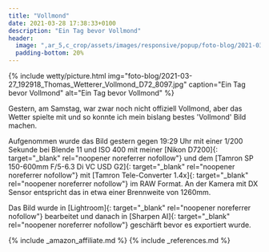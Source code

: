 ```yaml
---
title: "Vollmond"
date: 2021-03-28 17:38:33+0100
description: "Ein Tag bevor Vollmond"
header:
  image: ",ar_5,c_crop/assets/images/responsive/popup/foto-blog/2021-03-27_192918_Thomas_Wetterer_Vollmond_D72_8097.jpg"
  padding-bottom: 20%
---
```

{% include wetty/picture.html img="foto-blog/2021-03-27_192918_Thomas_Wetterer_Vollmond_D72_8097.jpg" caption="Ein Tag bevor Vollmond" alt="Ein Tag bevor Vollmond" %}

Gestern, am Samstag, war zwar noch nicht offiziell Vollmond, aber das Wetter spielte mit und so konnte ich mein bislang bestes 'Vollmond' Bild machen.

Aufgenommen wurde das Bild gestern gegen 19:29 Uhr mit einer 1/200 Sekunde bei Blende 11 und ISO 400 mit meiner [Nikon D7200]{: target="_blank" rel="noopener noreferrer nofollow"} und dem [Tamron SP 150-600mm F/5-6.3 Di VC USD G2]{: target="_blank" rel="noopener noreferrer nofollow"} mit [Tamron Tele-Converter 1.4x]{: target="_blank" rel="noopener noreferrer nofollow"} im RAW Format. An der Kamera mit DX Sensor entspricht das in etwa einer Brennweite von 1260mm.

Das Bild wurde in [Lightroom]{: target="_blank" rel="noopener noreferrer nofollow"} bearbeitet und danach in [Sharpen AI]{: target="_blank" rel="noopener noreferrer nofollow"} geschärft bevor es exportiert wurde.

{% include _amazon_affiliate.md %}
{% include _references.md %}
